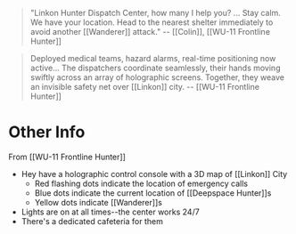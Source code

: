 > "Linkon Hunter Dispatch Center, how many I help you? ... Stay calm. We have your location. Head to the nearest shelter immediately to avoid another [[Wanderer]] attack."
> -- [[Colin]], [[WU-11 Frontline Hunter]]

> Deployed medical teams, hazard alarms, real-time positioning now active... The dispatchers coordinate seamlessly, their hands moving swiftly across an array of holographic screens. Together, they weave an invisible safety net over [[Linkon]] city.
> -- [[WU-11 Frontline Hunter]]
# Other Info

From [[WU-11 Frontline Hunter]]
* Hey have a holographic control console with a 3D map of [[Linkon]] City
	* Red flashing dots indicate the location of emergency calls
	* Blue dots indicate the current location of [[Deepspace Hunter]]s
	* Yellow dots indicate [[Wanderer]]s
* Lights are on at all times--the center works 24/7
* There's a dedicated cafeteria for them